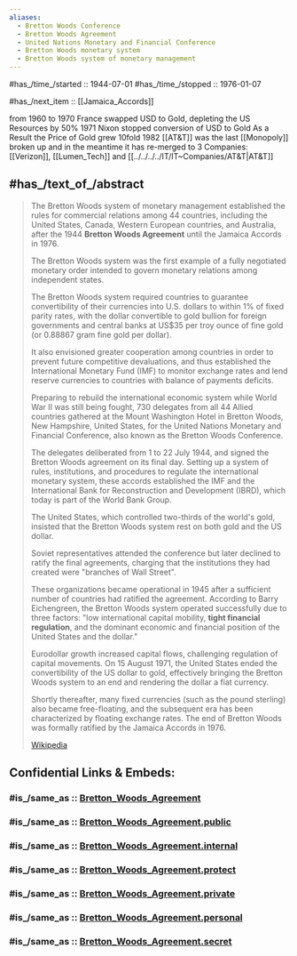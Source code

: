 ```yaml
---
aliases:
  - Bretton Woods Conference
  - Bretton Woods Agreement
  - United Nations Monetary and Financial Conference
  - Bretton Woods monetary system
  - Bretton Woods system of monetary management
---
```


#has_/time_/started ::  1944-07-01 
#has_/time_/stopped ::  1976-01-07  

#has_/next_item :: [[Jamaica_Accords]] 

from 1960 to 1970 France swapped USD to Gold, depleting the US Resources by 50% 
1971 Nixon stopped conversion of USD to Gold 
As a Result the Price of Gold grew 10fold 
1982 [[AT&T]] was the last [[Monopoly]] broken up and in the meantime it has re-merged to 3 Companies: [[Verizon]], [[Lumen_Tech]] and [[../../../../IT/IT~Companies/AT&T|AT&T]] 

## #has_/text_of_/abstract 

> The Bretton Woods system of monetary management 
> established the rules for commercial relations among 44 countries, 
> including the United States, Canada, Western European countries, and Australia, 
> after the 1944 **Bretton Woods Agreement** until the Jamaica Accords in 1976. 
> 
> The Bretton Woods system was the first example of a fully negotiated monetary order 
> intended to govern monetary relations among independent states. 
> 
> The Bretton Woods system required countries 
> to guarantee convertibility of their currencies into U.S. dollars to within 1% of fixed parity rates, 
> with the dollar convertible to gold bullion for foreign governments and central banks 
> at US$35 per troy ounce of fine gold (or 0.88867 gram fine gold per dollar). 
> 
> It also envisioned greater cooperation among countries 
> in order to prevent future competitive devaluations, 
> and thus established the International Monetary Fund (IMF) to monitor exchange rates 
> and lend reserve currencies to countries with balance of payments deficits.
>
> Preparing to rebuild the international economic system while World War II was still being fought, 
> 730 delegates from all 44 Allied countries gathered at the Mount Washington Hotel in Bretton Woods, New Hampshire, United States, for the United Nations Monetary and Financial Conference, 
> also known as the Bretton Woods Conference. 
> 
> The delegates deliberated from 1 to 22 July 1944, 
> and signed the Bretton Woods agreement on its final day. 
> Setting up a system of rules, institutions, and procedures to regulate the international monetary system, 
> these accords established the IMF 
> and the International Bank for Reconstruction and Development (IBRD), 
> which today is part of the World Bank Group. 
> 
> The United States, which controlled two-thirds of the world's gold, 
> insisted that the Bretton Woods system rest on both gold and the US dollar. 
> 
> Soviet representatives attended the conference but later declined to ratify the final agreements, 
> charging that the institutions they had created were "branches of Wall Street". 
> 
> These organizations became operational in 1945 
> after a sufficient number of countries had ratified the agreement. 
> According to Barry Eichengreen, the Bretton Woods system operated successfully due to three factors: 
> "low international capital mobility, __tight financial regulation__, 
> and the dominant economic and financial position of the United States and the dollar."
>
> Eurodollar growth increased capital flows, challenging regulation of capital movements. 
> On 15 August 1971, the United States ended the convertibility of the US dollar to gold, 
> effectively bringing the Bretton Woods system to an end and rendering the dollar a fiat currency. 
> 
> Shortly thereafter, many fixed currencies (such as the pound sterling) also became free-floating, 
> and the subsequent era has been characterized by floating exchange rates. 
> The end of Bretton Woods was formally ratified by the Jamaica Accords in 1976.
>
> [Wikipedia](https://en.wikipedia.org/wiki/Bretton%20Woods%20system) 


## Confidential Links & Embeds: 

### #is_/same_as :: [Bretton_Woods_Agreement](Bretton_Woods_Agreement.md) 

### #is_/same_as :: [Bretton_Woods_Agreement.public](/_public/Economics/Currency/Bretton_Woods_Agreement.public.md) 

### #is_/same_as :: [Bretton_Woods_Agreement.internal](/_internal/Economics/Currency/Bretton_Woods_Agreement.internal.md) 

### #is_/same_as :: [Bretton_Woods_Agreement.protect](/_protect/Economics/Currency/Bretton_Woods_Agreement.protect.md) 

### #is_/same_as :: [Bretton_Woods_Agreement.private](/_private/Economics/Currency/Bretton_Woods_Agreement.private.md) 

### #is_/same_as :: [Bretton_Woods_Agreement.personal](/_personal/Economics/Currency/Bretton_Woods_Agreement.personal.md) 

### #is_/same_as :: [Bretton_Woods_Agreement.secret](/_secret/Economics/Currency/Bretton_Woods_Agreement.secret.md)

